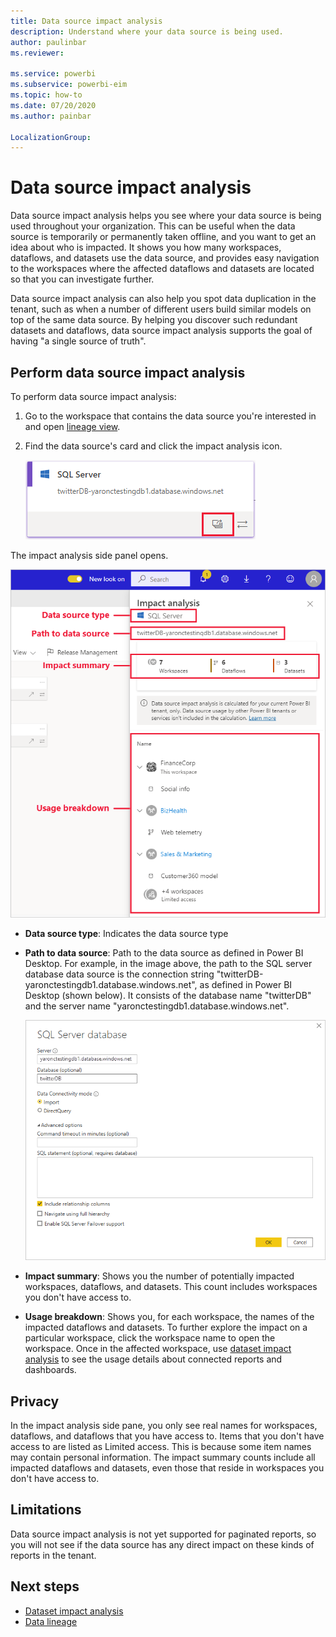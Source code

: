 ```yaml
---
title: Data source impact analysis
description: Understand where your data source is being used.
author: paulinbar
ms.reviewer: 

ms.service: powerbi
ms.subservice: powerbi-eim
ms.topic: how-to
ms.date: 07/20/2020
ms.author: painbar

LocalizationGroup: 
---
```

# Data source impact analysis

Data source impact analysis helps you see where your data source is being used throughout your organization. This can be useful when the data source is temporarily or permanently taken offline, and you want to get an idea about who is impacted. It shows you how many workspaces, dataflows, and datasets use the data source, and provides easy navigation to the workspaces where the affected dataflows and datasets are located so that you can investigate further.

Data source impact analysis can also help you spot data duplication in the tenant, such as when a number of different users build similar models on top of the same data source. By helping you discover such redundant datasets and dataflows, data source impact analysis supports the goal of having "a single source of truth".

## Perform data source impact analysis

To perform data source impact analysis:

1. Go to the workspace that contains the data source you're interested in and open [lineage view](service-data-lineage.md).
1. Find the data source's card and click the impact analysis icon.

    ![Screenshot of data source card showing impact analysis button.](media/service-data-source-impact-analysis/data-source-impact-analysis-button.png)
 
The impact analysis side panel opens.

![Screenshot of data source impact analysis side pane.](media/service-data-source-impact-analysis/data-source-impact-analyis-side-pane.png)
 
* **Data source type**: Indicates the data source type
* **Path to data source**: Path to the data source as defined in Power BI Desktop. For example, in the image above, the path to the SQL server database data source is the connection string "twitterDB-yaronctestingdb1.database.windows.net", as defined in Power BI Desktop (shown below). It consists of the database name "twitterDB" and the server name "yaronctestingdb1.database.windows.net".

    ![Screenshot of connection string definition in Power B I Desktop.](media/service-data-source-impact-analysis/connection-string-definition-in-desktop.png)
 
* **Impact summary**: Shows you the number of potentially impacted workspaces, dataflows, and datasets. This count includes workspaces you don't have access to.
* **Usage breakdown**: Shows you, for each workspace, the names of the impacted dataflows and datasets. To further explore the impact on a particular workspace, click the workspace name to open the workspace. Once in the affected workspace, use [dataset impact analysis](service-dataset-impact-analysis.md) to see the usage details about connected reports and dashboards.

## Privacy

In the impact analysis side pane, you only see real names for workspaces, dataflows, and dataflows that you have access to. Items that you don't have access to are listed as Limited access. This is because some item names may contain personal information.
The impact summary counts include all impacted dataflows and datasets, even those that reside in workspaces you don't have access to.

## Limitations

Data source impact analysis is not yet supported for paginated reports, so you will not see if the data source has any direct impact on these kinds of reports in the tenant.

## Next steps

* [Dataset impact analysis](service-dataset-impact-analysis.md)
* [Data lineage](service-data-lineage.md)